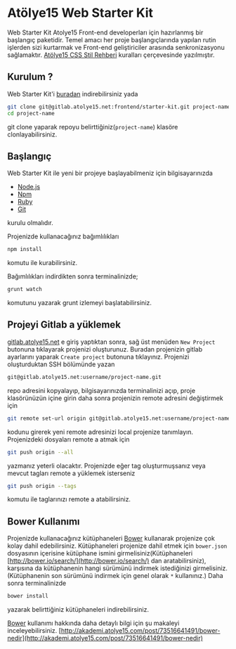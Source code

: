 # Atölye15 Web Starter Kit
Web Starter Kit Atolye15 Front-end developerları için hazırlanmış bir başlangıç paketidir. Temel amacı her proje başlangıçlarında yapılan rutin işlerden sizi kurtarmak ve Front-end geliştiriciler arasında senkronizasyonu sağlamaktır. [Atölye15 CSS Stil Rehberi](http://gitlab.atolye15.net/frontend/atolye15-style-guide/blob/master/css-style-guilde.md) kuralları çerçevesinde yazılmıştır.

## Kurulum ?

Web Starter Kit'i [buradan](http://gitlab.atolye15.net/frontend/starter-kit/tags) indirebilirsiniz yada

```bash
git clone git@gitlab.atolye15.net:frontend/starter-kit.git project-name
cd project-name
```
git clone yaparak repoyu belirttiğiniz(`project-name`) klasöre clonlayabilirsiniz.

## Başlangıç
Web Starter Kit ile yeni bir projeye başlayabilmeniz için bilgisayarınızda

- [Node.js](http://nodejs.org/)
- [Npm](https://www.npmjs.org/)
- [Ruby](https://www.ruby-lang.org/)
- [Git](http://git-scm.com/)

kurulu olmalıdır.

Projenizde kullanacağınız bağımlılıkları

```bash
npm install
```
komutu ile kurabilirsiniz.

Bağımlılıkları indirdikten sonra terminalinizde;

```bash
grunt watch
```
komutunu yazarak grunt izlemeyi başlatabilirsiniz.

## Projeyi Gitlab a yüklemek

[gitlab.atolye15.net](gitlab.atolye15.net) e giriş yaptıktan sonra, sağ üst menüden `New Project` butonuna tıklayarak projenizi oluşturunuz.
Buradan projenizin gitlab ayarlarını yaparak `Create project` butonuna tıklayınız.
Projenizi oluşturduktan SSH bölümünde yazan
```bash
git@gitlab.atolye15.net:username/project-name.git
```
repo adresini kopyalayıp, bilgisayarınızda terminalinizi açıp, proje klasörünüzün içine girin
daha sonra projenizin remote adresini değiştirmek için
```bash
git remote set-url origin git@gitlab.atolye15.net:username/project-name.git
```
kodunu girerek yeni remote adresinizi local projenize tanımlayın.
Projenizdeki dosyaları remote a atmak için
```bash
git push origin --all
```
yazmanız yeterli olacaktır. Projenizde eğer tag oluşturmuşsanız veya mevcut tagları remote a yüklemek isterseniz
```bash
git push origin --tags
```
komutu ile taglarınızı remote a atabilirsiniz.

## Bower Kullanımı
Projenizde kullanacağınız kütüphaneleri [Bower](http://bower.io/) kullanarak projenize çok kolay dahil edebilirsiniz. Kütüphaneleri projenize dahil etmek için `bower.json` dosyasının içerisine kütüphane ismini girmelisiniz(Kütüphaneleri [http://bower.io/search/](http://bower.io/search/) dan aratabilirsiniz), karşısına da kütüphanenin hangi sürümünü indirmek istediğinizi girmelisiniz. (Kütüphanenin son sürümünü indirmek için genel olarak `*` kullanınız.)
Daha sonra terminalinizde
```bash
bower install
```
yazarak belirttiğiniz kütüphaneleri indirebilirsiniz.

[Bower](http://bower.io/) kullanımı hakkında daha detaylı bilgi için şu makaleyi inceleyebilirsiniz.
[http://akademi.atolye15.com/post/73516641491/bower-nedir](http://akademi.atolye15.com/post/73516641491/bower-nedir)

